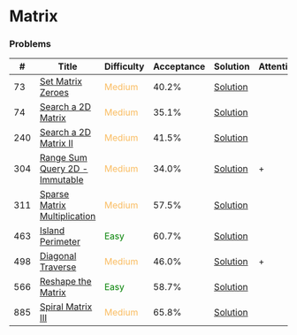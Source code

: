 Matrix
===

### Problems
| #   | Title    |   Difficulty | Acceptance |Solution  | Attention |
| --- | --- | --- | --- | --- | --- |
| 73 | [Set Matrix Zeroes](https://leetcode.com/problems/set-matrix-zeroes/) | <span style="color:#FABC60">Medium</span> | 40.2% |[Solution](../problems/73.md)
| 74 | [Search a 2D Matrix](https://leetcode.com/problems/search-a-2d-matrix/) | <span style="color:#FABC60">Medium</span> | 35.1% |[Solution](../problems/74.md) || 
| 240 | [Search a 2D Matrix II](https://leetcode.com/problems/search-a-2d-matrix-ii/) | <span style="color:#FABC60">Medium</span> | 41.5% |[Solution](../problems/240.md) | | 
| 304 |[Range Sum Query 2D - Immutable](https://leetcode.com/problems/range-sum-query-2d-immutable/) | <span style="color:#FABC60">Medium</span> | 34.0% |[Solution](../problems/304.md) | + | 
| 311 |[Sparse Matrix Multiplication](https://leetcode.com/problems/sparse-matrix-multiplication/) | <span style="color:#FABC60">Medium</span> | 57.5% |[Solution](../problems/311.md) | | 
| 463 | [Island Perimeter](https://leetcode.com/problems/island-perimeter/) | <span style="color:green">Easy</span> | 60.7%	|[Solution](../problems/463.md)| |
| 498 | [Diagonal Traverse](https://leetcode.com/problems/diagonal-traverse) | <span style="color:#FABC60">Medium</span> | 46.0% |[Solution](../problems/498.md) | + |
| 566  | [Reshape the Matrix](https://leetcode.com/problems/reshape-the-matrix/) | <span style="color:green">Easy</span> | 58.7% |[Solution](../problems/566.md)| |
| 885 | [Spiral Matrix III](https://leetcode.com/problems/spiral-matrix-iii/) | <span style="color:#FABC60">Medium</span> | 65.8% |[Solution](../problems/885.md) | |